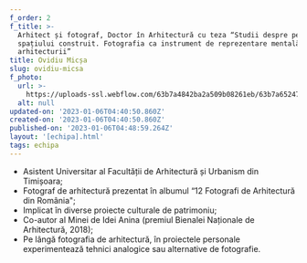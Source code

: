 ```yaml
---
f_order: 2
f_title: >-
  Arhitect și fotograf, Doctor în Arhitectură cu teza “Studii despre percepția
  spațiului construit. Fotografia ca instrument de reprezentare mentală a
  arhitecturii”
title: Ovidiu Micșa
slug: ovidiu-micsa
f_photo:
  url: >-
    https://uploads-ssl.webflow.com/63b7a4842ba2a509b08261eb/63b7a652476f224078b2b0d5_639e8d7abf9aaf1fbbf5b4fc_ovidiu-micsa.jpeg
  alt: null
updated-on: '2023-01-06T04:40:50.860Z'
created-on: '2023-01-06T04:40:50.860Z'
published-on: '2023-01-06T04:48:59.264Z'
layout: '[echipa].html'
tags: echipa
---
```


*   Asistent Universitar al Facultății de Arhitectură și Urbanism din Timișoara;
*   Fotograf de arhitectură prezentat în albumul “12 Fotografi de Arhitectură din România";
*   Implicat în diverse proiecte culturale de patrimoniu;
*   Co-autor al Minei de Idei Anina (premiul Bienalei Naționale de Arhitectură, 2018);
*   Pe lângă fotografia de arhitectură, în proiectele personale experimentează tehnici analogice sau alternative de fotografie.

